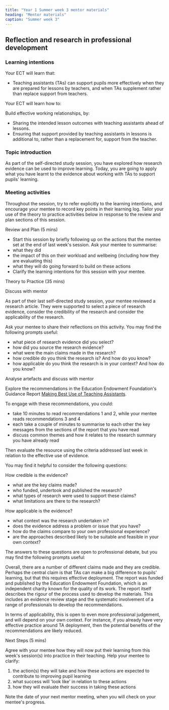 ```yaml
---
title: "Year 1 Summer week 3 mentor materials"
heading: "Mentor materials"
caption: "Summer week 3"
---
```


## Reflection and research in professional development

### Learning intentions

Your ECT will learn that:

- Teaching assistants (TAs) can support pupils more effectively when they are prepared for lessons by teachers, and when TAs supplement rather than replace support from teachers.

Your ECT will learn how to:

Build effective working relationships, by:

- Sharing the intended lesson outcomes with teaching assistants ahead of lessons.
- Ensuring that support provided by teaching assistants in lessons is additional to, rather than a replacement for, support from the teacher.

### Topic introduction

As part of the self-directed study session, you have explored how research evidence can be used to improve learning. Today, you are going to apply what you have learnt to the evidence about working with TAs to support pupils' learning.

### Meeting activities

Throughout the session, try to refer explicitly to the learning intentions, and encourage your mentee to record key points in their learning log. Tailor your use of the theory to practice activities below in response to the review and plan sections of this session.

Review and Plan (5 mins)

- Start this session by briefly following up on the actions that the mentee set at the end of last week's session. Ask your mentee to summarise:
- what they did
- the impact of this on their workload and wellbeing (including how they are evaluating this)
- what they will do going forward to build on these actions
- Clarify the learning intentions for this session with your mentee.

Theory to Practice (35 mins)

Discuss with mentor

As part of their last self-directed study session, your mentee reviewed a research article. They were supported to select a piece of research evidence, consider the credibility of the research and consider the applicability of the research.

Ask your mentee to share their reflections on this activity. You may find the following prompts useful:

- what piece of research evidence did you select?
- how did you source the research evidence?
- what were the main claims made in the research?
- how credible do you think the research is? And how do you know?
- how applicable do you think the research is in your context? And how do you know?

Analyse artefacts and discuss with mentor

Explore the recommendations in the Education Endowment Foundation's Guidance Report [Making Best Use of Teaching Assistants](about:blank).

To engage with these recommendations, you could:

- take 10 minutes to read recommendations 1 and 2, while your mentee reads recommendations 3 and 4
- each take a couple of minutes to summarise to each other the key messages from the sections of the report that you have read
- discuss common themes and how it relates to the research summary you have already read

Then evaluate the resource using the criteria addressed last week in relation to the effective use of evidence.

You may find it helpful to consider the following questions:

How credible is the evidence?

- what are the key claims made?
- who funded, undertook and published the research?
- what types of research were used to support these claims?
- what limitations are there to the research?

How applicable is the evidence?

- what context was the research undertaken in?
- does the evidence address a problem or issue that you have?
- how do the claims compare to your own professional experience?
- are the approaches described likely to be suitable and feasible in your own context?

The answers to these questions are open to professional debate, but you may find the following prompts useful:

Overall, there are a number of different claims made and they are credible. Perhaps the central claim is that TAs can make a big difference to pupils' learning, but that this requires effective deployment. The report was funded and published by the Education Endowment Foundation, which is an independent charity known for the quality of its work. The report itself describes the rigour of the process used to develop the materials. This includes an evidence review stage and the systematic involvement of a range of professionals to develop the recommendations.

In terms of applicability, this is open to even more professional judgement, and will depend on your own context. For instance, if you already have very effective practice around TA deployment, then the potential benefits of the recommendations are likely reduced.

Next Steps (5 mins)

Agree with your mentee how they will now put their learning from this week's session(s) into practice in their teaching. Help your mentee to clarify:

1. the action(s) they will take and how these actions are expected to contribute to improving pupil learning
2. what success will 'look like' in relation to these actions
3. how they will evaluate their success in taking these actions

Note the date of your next mentor meeting, when you will check on your mentee's progress.
